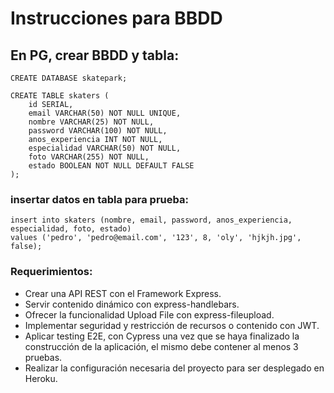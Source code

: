 # Instrucciones para BBDD

## En PG, crear BBDD y tabla:

```
CREATE DATABASE skatepark;

CREATE TABLE skaters (
    id SERIAL, 
    email VARCHAR(50) NOT NULL UNIQUE, 
    nombre VARCHAR(25) NOT NULL, 
    password VARCHAR(100) NOT NULL, 
    anos_experiencia INT NOT NULL, 
    especialidad VARCHAR(50) NOT NULL, 
    foto VARCHAR(255) NOT NULL, 
    estado BOOLEAN NOT NULL DEFAULT FALSE
);
```

### insertar datos en tabla para prueba:
```
insert into skaters (nombre, email, password, anos_experiencia, especialidad, foto, estado)
values ('pedro', 'pedro@email.com', '123', 8, 'oly', 'hjkjh.jpg', false);
```

### Requerimientos:

 - Crear una API REST con el Framework Express.
 - Servir contenido dinámico con express-handlebars.
 - Ofrecer la funcionalidad Upload File con express-fileupload.
 - Implementar seguridad y restricción de recursos o contenido con JWT.
 - Aplicar testing E2E, con Cypress una vez que se haya finalizado la construcción de la aplicación, el mismo debe contener al menos 3 pruebas.
 - Realizar la configuración necesaria del proyecto para ser desplegado en Heroku.

